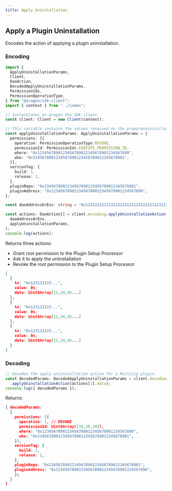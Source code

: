 ```yaml
---
title: Apply Uninstallation
---
```


## Apply a Plugin Uninstallation

Encodes the action of applying a plugin uninstallation.

### Encoding

```ts
import {
  ApplyUninstallationParams,
  Client,
  DaoAction,
  DecodedApplyUninstallationParams,
  PermissionIds,
  PermissionOperationType,
} from "@aragon/sdk-client";
import { context } from "../index";

// Instantiates an Aragon OSx SDK client.
const client: Client = new Client(context);

// This variable contains the values received on the prepareUninstallation() method
const applyUninstallationParams: ApplyUninstallationParams = {
  permissions: [{
    operation: PermissionOperationType.REVOKE,
    permissionId: PermissionIds.EXECUTE_PERMISSION_ID,
    where: "0x1234567890123456789012345678901234567890",
    who: "0x2345678901234567890123456789012345678901",
  }],
  versionTag: {
    build: 1,
    release: 1,
  },
  pluginRepo: "0x2345678901234567890123456789012345678901",
  pluginAddress: "0x1234567890123456789012345678901234567890",
};

const daoAddressOrEns: string = "0x123123123123123123123123123123123123"; // "my-dao.eth"

const actions: DaoAction[] = client.encoding.applyUninstallationAction(
  daoAddressOrEns,
  applyUninstallationParams,
);
console.log(actions);
```


Returns three actions:

- Grant root permission to the Plugin Setup Processor
- Ask it to apply the uniinstallation
- Revoke the root permission to the Plugin Setup Processor

```json
[
  {
    to: "0x123123123...",
    value: 0n,
    data: Uint8Array[12,34,45...]
  },
  {
    to: "0x123123123...",
    value: 0n,
    data: Uint8Array[12,34,45...]
  },
  {
    to: "0x123123123...",
    value: 0n,
    data: Uint8Array[12,34,45...]
  }
]
```

### Decoding

```ts
// Decodes the apply uniinstallation action for a Multisig plugin.
const decodedParams: DecodedApplyUninstallationParams = client.decoding
  .applyUninstallationAction(actions[1].data);
console.log({ decodedParams });
```


Returns:

```json
{ decodedParams:
  {
    permissions: [{
      operation: 1, // REVOKE
      permissionId: Uint8Array([10,20,30]),
      where: "0x1234567890123456789012345678901234567890",
      who: "0x2345678901234567890123456789012345678901",
    }],
    versionTag: {
      build: 1,
      release: 1,
    },
    pluginRepo: "0x2345678901234567890123456789012345678901",
    pluginAddress: "0x1234567890123456789012345678901234567890",
    };
  }
}
```